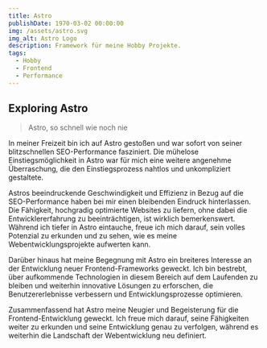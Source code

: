 ```yaml
---
title: Astro
publishDate: 1970-03-02 00:00:00
img: /assets/astro.svg
img_alt: Astro Logo
description: Framework für meine Hobby Projekte.
tags:
  - Hobby
  - Frontend
  - Performance
---
```


## Exploring Astro

> Astro, so schnell wie noch nie

In meiner Freizeit bin ich auf Astro gestoßen und war sofort von seiner blitzschnellen SEO-Performance fasziniert. Die mühelose Einstiegsmöglichkeit in Astro war für mich eine weitere angenehme Überraschung, die den Einstiegsprozess nahtlos und unkompliziert gestaltete.

Astros beeindruckende Geschwindigkeit und Effizienz in Bezug auf die SEO-Performance haben bei mir einen bleibenden Eindruck hinterlassen. Die Fähigkeit, hochgradig optimierte Websites zu liefern, ohne dabei die Entwicklererfahrung zu beeinträchtigen, ist wirklich bemerkenswert. Während ich tiefer in Astro eintauche, freue ich mich darauf, sein volles Potenzial zu erkunden und zu sehen, wie es meine Webentwicklungsprojekte aufwerten kann.

Darüber hinaus hat meine Begegnung mit Astro ein breiteres Interesse an der Entwicklung neuer Frontend-Frameworks geweckt. Ich bin bestrebt, über aufkommende Technologien in diesem Bereich auf dem Laufenden zu bleiben und weiterhin innovative Lösungen zu erforschen, die Benutzererlebnisse verbessern und Entwicklungsprozesse optimieren.

Zusammenfassend hat Astro meine Neugier und Begeisterung für die Frontend-Entwicklung geweckt. Ich freue mich darauf, seine Fähigkeiten weiter zu erkunden und seine Entwicklung genau zu verfolgen, während es weiterhin die Landschaft der Webentwicklung neu definiert.




